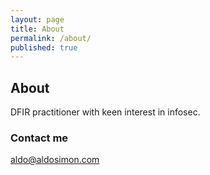 ```yaml
---
layout: page
title: About
permalink: /about/
published: true
---
```

## About

DFIR practitioner with keen interest in infosec.

### Contact me

[aldo@aldosimon.com](mailto:aldo@aldosimon.com)
